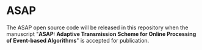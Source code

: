 # ASAP

The ASAP open source code will be released in this repository when the manuscript "**ASAP: Adaptive Transmission Scheme for Online Processing of Event-based Algorithms**" is accepted for publication.
